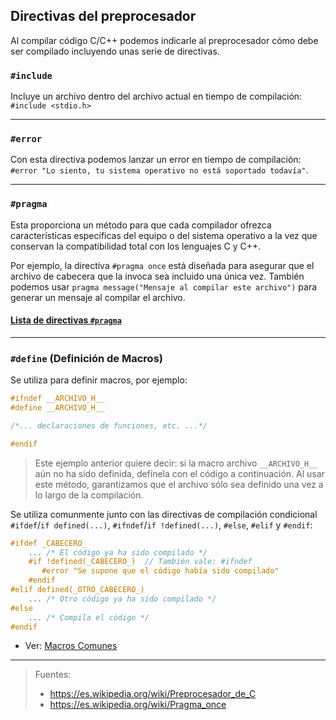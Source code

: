 ## Directivas del preprocesador

Al compilar código C/C++ podemos indicarle al preprocesador cómo debe ser compilado incluyendo unas serie de directivas.

### `#include`
Incluye un archivo dentro del archivo actual en tiempo de compilación: `#include <stdio.h>`
__________________________________________

### `#error`
Con esta directiva podemos lanzar un error en tiempo de compilación: `#error "Lo siento, tu sistema operativo no está soportado todavía"`.

__________________________________________

### `#pragma`
Esta proporciona un método para que cada compilador ofrezca características específicas del equipo o del sistema operativo a la vez que conservan la compatibilidad total con los lenguajes C y C++.

Por ejemplo, la directiva `#pragma once` está diseñada para asegurar que el archivo de cabecera que la invoca sea incluido una única vez. También podemos usar `pragma message("Mensaje al compilar este archivo")` para generar un mensaje al compilar el archivo.

#### [Lista de directivas `#pragma`](https://msdn.microsoft.com/es-es/library/d9x1s805.aspx)

__________________________________________


### `#define` (Definición de Macros)
Se utiliza para definir macros, por ejemplo:


```c
#ifndef __ARCHIVO_H__
#define __ARCHIVO_H__

/*... declaraciones de funciones, etc. ...*/

#endif
```

> Este ejemplo anterior quiere decir: si la macro archivo `__ARCHIVO_H__` aún no ha sido definida, defínela con el código a continuación. Al usar este método, garantizamos que el archivo sólo sea definido una vez a lo largo de la compilación.

Se utiliza comunmente junto con las directivas de compilación condicional `#ifdef`/`if defined(...)`, `#ifndef`/`if !defined(...)`, `#else`, `#elif` y `#endif`:

```c
#ifdef _CABECERO_
    ... /* El código ya ha sido compilado */
    #if !defined(_CABECERO_)  // También vale: #ifndef
       #error "Se supone que el código había sido compilado"
    #endif
#elif defined(_OTRO_CABECERO_)
    ... /* Otro código ya ha sido compilado */
#else
    ... /* Compila el código */
#endif
```

- Ver: [Macros Comunes](https://github.com/mondeja/fullstack/blob/master/backend/src/005-entorno_de_ejecucion/c/preprocessor/macros.md)
__________________________________________

> Fuentes:
> - https://es.wikipedia.org/wiki/Preprocesador_de_C
> - https://es.wikipedia.org/wiki/Pragma_once